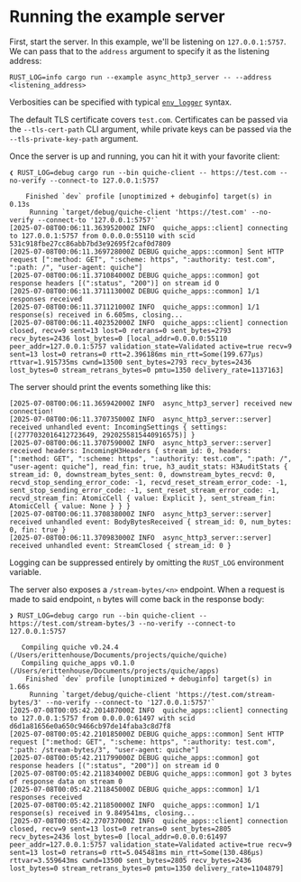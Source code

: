 # Running the example server

First, start the server. In this example, we'll be listening on
`127.0.0.1:5757`. We can pass that to the `address` argument to specify it as
the listening address:

```shell
RUST_LOG=info cargo run --example async_http3_server -- --address <listening_address>
```

Verbosities can be specified with typical [`env_logger`](https://docs.rs/env_logger/latest/env_logger/#enabling-logging) syntax.

The default TLS certificate covers `test.com`. Certificates can be passed via
the `--tls-cert-path` CLI argument, while private keys can be passed via the
`--tls-private-key-path` argument.

Once the server is up and running, you can hit it with your favorite client:

```shell
❮ RUST_LOG=debug cargo run --bin quiche-client -- https://test.com --no-verify --connect-to 127.0.0.1:5757

    Finished `dev` profile [unoptimized + debuginfo] target(s) in 0.13s
     Running `target/debug/quiche-client 'https://test.com' --no-verify --connect-to '127.0.0.1:5757'`
[2025-07-08T00:06:11.363952000Z INFO  quiche_apps::client] connecting to 127.0.0.1:5757 from 0.0.0.0:55110 with scid 531c918fbe27cc86abb7bd3e92695f2caf0d7809
[2025-07-08T00:06:11.369728000Z DEBUG quiche_apps::common] Sent HTTP request [":method: GET", ":scheme: https", ":authority: test.com", ":path: /", "user-agent: quiche"]
[2025-07-08T00:06:11.371084000Z DEBUG quiche_apps::common] got response headers [(":status", "200")] on stream id 0
[2025-07-08T00:06:11.371113000Z DEBUG quiche_apps::common] 1/1 responses received
[2025-07-08T00:06:11.371121000Z INFO  quiche_apps::common] 1/1 response(s) received in 6.605ms, closing...
[2025-07-08T00:06:11.402352000Z INFO  quiche_apps::client] connection closed, recv=9 sent=13 lost=0 retrans=0 sent_bytes=2793 recv_bytes=2436 lost_bytes=0 [local_addr=0.0.0.0:55110 peer_addr=127.0.0.1:5757 validation_state=Validated active=true recv=9 sent=13 lost=0 retrans=0 rtt=2.396186ms min_rtt=Some(199.677µs) rttvar=1.915735ms cwnd=13500 sent_bytes=2793 recv_bytes=2436 lost_bytes=0 stream_retrans_bytes=0 pmtu=1350 delivery_rate=1137163]
```

The server should print the events something like this:

```shell
[2025-07-08T00:06:11.365942000Z INFO  async_http3_server] received new connection!
[2025-07-08T00:06:11.370735000Z INFO  async_http3_server::server] received unhandled event: IncomingSettings { settings: [(2777032016412723649, 2920255815440916575)] }
[2025-07-08T00:06:11.370759000Z INFO  async_http3_server::server] received headers: IncomingH3Headers { stream_id: 0, headers: [":method: GET", ":scheme: https", ":authority: test.com", ":path: /", "user-agent: quiche"], read_fin: true, h3_audit_stats: H3AuditStats { stream_id: 0, downstream_bytes_sent: 0, downstream_bytes_recvd: 0, recvd_stop_sending_error_code: -1, recvd_reset_stream_error_code: -1, sent_stop_sending_error_code: -1, sent_reset_stream_error_code: -1, recvd_stream_fin: AtomicCell { value: Explicit }, sent_stream_fin: AtomicCell { value: None } } }
[2025-07-08T00:06:11.370838000Z INFO  async_http3_server::server] received unhandled event: BodyBytesReceived { stream_id: 0, num_bytes: 0, fin: true }
[2025-07-08T00:06:11.370983000Z INFO  async_http3_server::server] received unhandled event: StreamClosed { stream_id: 0 }
```

Logging can be suppressed entirely by omitting the `RUST_LOG` environment variable.

The server also exposes a `/stream-bytes/<n>` endpoint. When a request is made to said
endpoint, `n` bytes will come back in the response body:

```shell
❯ RUST_LOG=debug cargo run --bin quiche-client -- https://test.com/stream-bytes/3 --no-verify --connect-to 127.0.0.1:5757

   Compiling quiche v0.24.4 (/Users/erittenhouse/Documents/projects/quiche/quiche)
   Compiling quiche_apps v0.1.0 (/Users/erittenhouse/Documents/projects/quiche/apps)
    Finished `dev` profile [unoptimized + debuginfo] target(s) in 1.66s
     Running `target/debug/quiche-client 'https://test.com/stream-bytes/3' --no-verify --connect-to '127.0.0.1:5757'`
[2025-07-08T00:05:42.201487000Z INFO  quiche_apps::client] connecting to 127.0.0.1:5757 from 0.0.0.0:61497 with scid d6d1a81656e0a650c9466cb97de14faba3c8d7f8
[2025-07-08T00:05:42.210185000Z DEBUG quiche_apps::common] Sent HTTP request [":method: GET", ":scheme: https", ":authority: test.com", ":path: /stream-bytes/3", "user-agent: quiche"]
[2025-07-08T00:05:42.211799000Z DEBUG quiche_apps::common] got response headers [(":status", "200")] on stream id 0
[2025-07-08T00:05:42.211834000Z DEBUG quiche_apps::common] got 3 bytes of response data on stream 0
[2025-07-08T00:05:42.211845000Z DEBUG quiche_apps::common] 1/1 responses received
[2025-07-08T00:05:42.211850000Z INFO  quiche_apps::common] 1/1 response(s) received in 9.849541ms, closing...
[2025-07-08T00:05:42.270737000Z INFO  quiche_apps::client] connection closed, recv=9 sent=13 lost=0 retrans=0 sent_bytes=2805 recv_bytes=2436 lost_bytes=0 [local_addr=0.0.0.0:61497 peer_addr=127.0.0.1:5757 validation_state=Validated active=true recv=9 sent=13 lost=0 retrans=0 rtt=5.045481ms min_rtt=Some(130.486µs) rttvar=3.559643ms cwnd=13500 sent_bytes=2805 recv_bytes=2436 lost_bytes=0 stream_retrans_bytes=0 pmtu=1350 delivery_rate=1104879]
```
